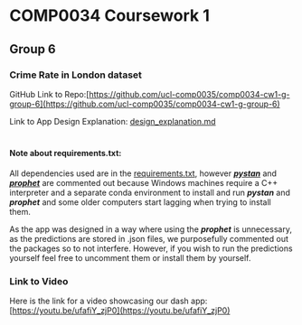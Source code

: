 # COMP0034 Coursework 1
## Group 6
### Crime Rate in London dataset


GitHub Link to Repo:[https://github.com/ucl-comp0035/comp0034-cw1-g-group-6](https://github.com/ucl-comp0035/comp0034-cw1-g-group-6)

Link to App Design Explanation: [design_explanation.md](app/markdown_files/design_explanation.md)

#
#### Note about requirements.txt:

All dependencies used are in the [requirements.txt](requirements.txt), however [***pystan***](https://pystan.readthedocs.io/en/latest/) 
and [***prophet***](https://facebook.github.io/prophet/docs/installation.html#python) are commented out
because Windows machines require a C++ interpreter and a separate conda environment to install and 
run ***pystan*** and ***prophet*** and some older 
computers start lagging when trying to install them. 

As the app was designed in a way where using the ***prophet*** is unnecessary, 
as the predictions are stored in .json files, we purposefully commented out the packages so to not interfere.
However, if you wish to run the predictions yourself feel free to uncomment them or install them by yourself.

### Link to Video

Here is the link for a video showcasing our dash app:
[https://youtu.be/ufafiY_zjP0](https://youtu.be/ufafiY_zjP0)